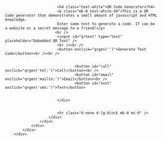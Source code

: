 <script src="https://cdn.rawgit.com/davidshimjs/qrcodejs/gh-pages/qrcode.min.js"></script>
<script>
        function qrgen(prefix){
            var medium = "";
            var mediumText = prefix + document.getElementById("qrtext").value;
            clearBox('qrcode');
                new QRCode(document.getElementById("qrcode"), mediumText);
        }
        function clearBox(elementID)
        {
            document.getElementById(elementID).innerHTML = "";
        }
</script>

  
<div class="row gx-0 mb-5 mb-lg-0 justify-content-center">
            <div class="col-lg-6">
                <div id="qrcode"></div>
            </div>
            <div class="col-lg-6">
                <div class="bg-black text-center h-100 project">
                    <div class="d-flex h-100">
                        <div class="project-text w-100 my-auto text-center text-lg-left">

                            <h4 class="text-white">QR Code Generator</h4>
                            <p class="mb-0 text-white-50">This is a QR Code generator that demonstrates a small amount of javascript and HTML knowledge.
                            Enter some text to generate a code. IT can be a website or a secret message to a friend!</p>
                           <br />
                            <input id="qrtext" type="text" placeholder="Embedded QR Text" />
                            <br /><br />
                            <button onclick="qrgen('')">Generate Text Code</button><br /><br />
                            
                              
                                    <button id="call" onclick="qrgen('tel:')">Call</button><br />
                                    <button id="email" onclick="qrgen('mailto:')">Email</button><br />
                                    <button id="text" onclick="qrgen('sms:')">Text</button>
                         

                            </div>


                            <hr class="d-none d-lg-block mb-0 ms-0" />
                        </div>
                    </div>
                </div>
            </div>
        </div>

